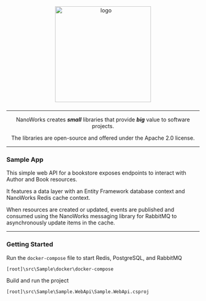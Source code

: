 <center>

<img src="https://avatars.githubusercontent.com/u/172126989?s=400&u=930ba2bd7e78a6be9c4bd504d656f29453d74a80&v=4" alt="logo" style="width: 250px; margin-bottom: 8px;" />

---

NanoWorks creates **_small_** libraries that provide **_big_** value to software projects. 

The libraries are open-source and offered under the Apache 2.0 license.

---

</center>

### Sample App

This simple web API for a bookstore exposes endpoints to interact with Author and Book resources. 

It features a data layer with an Entity Framework database context and NanoWorks Redis cache context.

When resources are created or updated, events are published and consumed using the NanoWorks messaging library for RabbitMQ to asynchronously update items in the cache.

---

### Getting Started

Run the `docker-compose` file to start Redis, PostgreSQL, and RabbitMQ
```
[root]\src\Sample\docker\docker-compose
```

Build and run the project
```
[root]\src\Sample\Sample.WebApi\Sample.WebApi.csproj
```